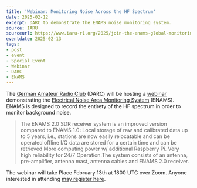 ```yaml
---
title: 'Webinar: Monitoring Noise Across the HF Spectrum'
date: 2025-02-12
excerpt: DARC to demonstrate the ENAMS noise monitoring system.
source: IARU
sourceurl: https://www.iaru-r1.org/2025/join-the-enams-global-monitoring-system-webinar/
eventdate: 2025-02-13
tags:
- post
- event
- Special Event
- Webinar
- DARC
- ENAMS
---
```

The [German Amateur Radio Club](https://www.darc.de/) (DARC) will be hosting a [webinar](https://www.iaru-r1.org/2025/join-the-enams-global-monitoring-system-webinar/) demonstrating the [Electrical Noise Area Monitoring System](https://www.enams.de/) (ENAMS). ENAMS is designed to record the entirety of the HF spectrum in order to monitor background noise.

> The ENAMS 2.0 SDR receiver system is an improved version compared to ENAMS 1.0: Local storage of raw and calibrated data up to 5 years, i.e., stations are now easily relocatable and can be operated offline I/Q data are stored for a certain time and can be retrieved More computing power w/ additional Raspberry Pi. Very high reliability for 24/7 Operation.The system consists of an antenna, pre-amplifier, antenna mast, antenna cables and ENAMS 2.0 receiver.

The webinar will take Place February 13th at 1800 UTC over Zoom. Anyone interested in attending [may register here](https://us06web.zoom.us/meeting/register/hFtBLM3ZSt6xahoQ90QO2w).